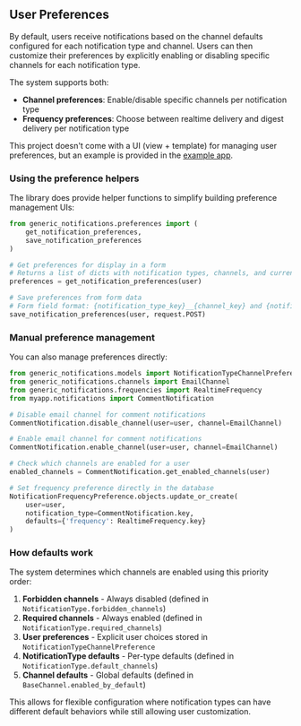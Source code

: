 ## User Preferences

By default, users receive notifications based on the channel defaults configured for each notification type and channel. Users can then customize their preferences by explicitly enabling or disabling specific channels for each notification type.

The system supports both:

- **Channel preferences**: Enable/disable specific channels per notification type
- **Frequency preferences**: Choose between realtime delivery and digest delivery per notification type

This project doesn't come with a UI (view + template) for managing user preferences, but an example is provided in the [example app](#example-app).

### Using the preference helpers

The library does provide helper functions to simplify building preference management UIs:

```python
from generic_notifications.preferences import (
    get_notification_preferences,
    save_notification_preferences
)

# Get preferences for display in a form
# Returns a list of dicts with notification types, channels, and current settings
preferences = get_notification_preferences(user)

# Save preferences from form data
# Form field format: {notification_type_key}__{channel_key} and {notification_type_key}__frequency
save_notification_preferences(user, request.POST)
```

### Manual preference management

You can also manage preferences directly:

```python
from generic_notifications.models import NotificationTypeChannelPreference, NotificationFrequencyPreference
from generic_notifications.channels import EmailChannel
from generic_notifications.frequencies import RealtimeFrequency
from myapp.notifications import CommentNotification

# Disable email channel for comment notifications
CommentNotification.disable_channel(user=user, channel=EmailChannel)

# Enable email channel for comment notifications
CommentNotification.enable_channel(user=user, channel=EmailChannel)

# Check which channels are enabled for a user
enabled_channels = CommentNotification.get_enabled_channels(user)

# Set frequency preference directly in the database
NotificationFrequencyPreference.objects.update_or_create(
    user=user,
    notification_type=CommentNotification.key,
    defaults={'frequency': RealtimeFrequency.key}
)
```

### How defaults work

The system determines which channels are enabled using this priority order:

1. **Forbidden channels** - Always disabled (defined in `NotificationType.forbidden_channels`)
2. **Required channels** - Always enabled (defined in `NotificationType.required_channels`)
3. **User preferences** - Explicit user choices stored in `NotificationTypeChannelPreference`
4. **NotificationType defaults** - Per-type defaults (defined in `NotificationType.default_channels`)
5. **Channel defaults** - Global defaults (defined in `BaseChannel.enabled_by_default`)

This allows for flexible configuration where notification types can have different default behaviors while still allowing user customization.
